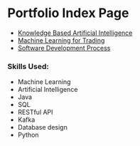 # Portfolio Index Page

 - [Knowledge Based Artificial Intelligence](https://github.com/JinelleGilfillan/Portfolio/tree/master/Examples%20from%20Class/Knowledge%20Based%20AI)
 - [Machine Learning for Trading](https://github.com/JinelleGilfillan/Portfolio/tree/master/Examples%20from%20Class/Machine%20Learning%20for%20Trading)
 - [Software Development Process](https://github.com/JinelleGilfillan/Portfolio/tree/master/Examples%20from%20Class/Software%20Development%20Process)
 
 ### Skills Used:
 - Machine Learning
 - Artificial Intelligence
 - Java
 - SQL
 - RESTful API
 - Kafka
 - Database design
 - Python

